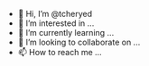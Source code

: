 - 👋 Hi, I’m @tcheryed
- 👀 I’m interested in ...
- 🌱 I’m currently learning ...
- 💞️ I’m looking to collaborate on ...
- 📫 How to reach me ...

<!---
tcheryed/tcheryed is a ✨ special ✨ repository because its `README.md` (this file) appears on your GitHub profile.
You can click the Preview link to take a look at your changes.
--->
